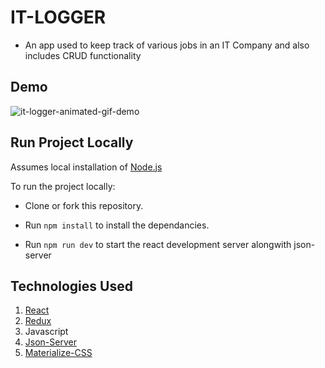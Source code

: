 # IT-LOGGER

- An app used to keep track of various jobs in an IT Company and also includes CRUD functionality

## Demo

![it-logger-animated-gif-demo](Demo/demo.gif)

## Run Project Locally

Assumes local installation of [Node.js](https://nodejs.org)

To run the project locally:

* Clone or fork this repository.

* Run `npm install` to install the dependancies.

* Run `npm run dev` to start the react development server alongwith json-server

## Technologies Used

1. [React](https://reactjs.org/)
2. [Redux](https://redux.js.org/)
3. Javascript
4. [Json-Server](https://github.com/typicode/json-server)
5. [Materialize-CSS](https://materializecss.com/)
